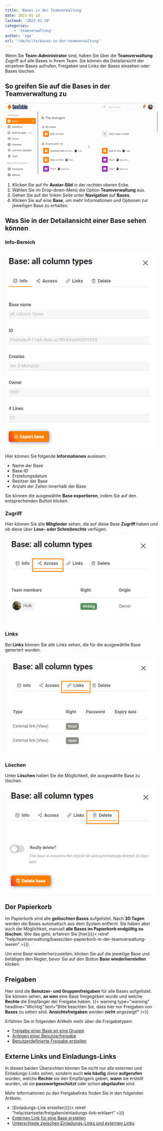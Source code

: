 ```yaml
---
title: 'Bases in der Teamverwaltung'
date: 2023-01-18
lastmod: '2023-01-19'
categories:
    - 'teamverwaltung'
author: 'vge'
url: '/de/hilfe/bases-in-der-teamverwaltung'
---
```


Wenn Sie **Team-Administrator** sind, haben Sie über die **Teamverwaltung** Zugriff auf alle Bases in Ihrem Team. Sie können die Detailansicht der einzelnen Bases aufrufen, Freigaben und Links der Bases einsehen oder Bases löschen.

## So greifen Sie auf die Bases in der Teamverwaltung zu

![Bases in der Teamverwaltung](images/bases-in-der-teamverwaltung.gif)

1. Klicken Sie auf Ihr **Avatar-Bild** in der rechten oberen Ecke.
2. Wählen Sie im Drop-down-Menü die Option **Teamverwaltung** aus.
3. Gehen Sie auf der linken Seite unter **Navigation** auf **Bases**.
4. Klicken Sie auf eine **Base**, um mehr Informationen und Optionen zur jeweiligen Base zu erhalten.

## Was Sie in der Detailansicht einer Base sehen können

### Info-Bereich

![Basedetailanzeige](images/Basedetailanzeige-1.png)

Hier können Sie folgende **Informationen** auslesen:

- Name der Base
- Base-ID
- Erstellungsdatum
- Besitzer der Base
- Anzahl der Zeilen innerhalb der Base

Sie können die ausgewählte **Base exportieren**, indem Sie auf den entsprechenden Button klicken.

### Zugriff

Hier können Sie alle **Mitglieder** sehen, die auf diese Base **Zugriff** haben und ob diese über **Lese- oder Schreibrechte** verfügen.

![Zugriff](images/Access-1.png)

### Links

Bei **Links** können Sie alle Links sehen, die für die ausgewählte Base generiert wurden.

![Verlinkungen](images/Links-1.png)

### Löschen

Unter **Löschen** haben Sie die Möglichkeit, die ausgewählte Base zu löschen.

![Löschen](images/Delete-1.png)

## Der Papierkorb

Im Papierkorb sind alle **gelöschten Bases** aufgelistet. Nach **30 Tagen** werden die Bases automatisch aus dem System entfernt. Sie haben aber auch die Möglichkeit, manuell **alle Bases im Papierkorb endgültig zu löschen**. Wie das geht, erfahren Sie [hier]({{< relref "help/teamverwaltung/bases/den-papierkorb-in-der-teamverwaltung-leeren" >}}).

Um eine Base wiederherzustellen, klicken Sie auf die jeweilige Base und betätigen den Regler, bevor Sie auf den Button **Base wiederherstellen** klicken.

## Freigaben

Hier sind die **Benutzer- und Gruppenfreigaben** für alle Bases aufgelistet. Sie können sehen, **an wen** eine Base freigegeben wurde und welche **Rechte** die Empfänger der Freigabe haben. {{< warning  type="warning" headline="Wichtig"  text="Bitte beachten Sie, dass hier nur Freigaben von **Bases** zu sehen sind. **Ansichtsfreigaben** werden **nicht** angezeigt!" />}}

Erfahren Sie in folgenden Artikeln mehr über die Freigabetypen:

- [Freigabe einer Base an eine Gruppe](https://seatable.io/docs/freigabelinks/freigabe-einer-base-an-eine-gruppe/)
- [Anlegen einer Benutzerfreigabe](https://seatable.io/docs/freigabelinks/anlegen-einer-benutzerfreigabe/)
- [Benutzerdefinierte Freigabe erstellen](https://seatable.io/docs/berechtigungen/benutzerdefinierte-freigabe-erstellen/)

## Externe Links und Einladungs-Links

In diesen beiden Übersichten können Sie nicht nur alle externen und Einladungs-Links sehen, sondern auch **wie häufig** diese **aufgerufen** wurden, welche **Rechte** sie den Empfängern geben, **wann** sie erstellt wurden, ob sie **passwortgeschützt** oder schon **abgelaufen** sind.

Mehr Informationen zu den Freigabelinks finden Sie in den folgenden Artikeln:

- [Einladungs-Link erstellen]({{< relref "help/startseite/freigaben/einladungs-link-erklaert" >}})
- [Externen Link für eine Base erstellen](https://seatable.io/docs/freigabelinks/externer-link-erklaert/)
- [Unterschiede zwischen Einladungs-Links und externen Links](https://seatable.io/docs/freigabelinks/unterschiede-zwischen-einladungs-links-und-externen-links/)
